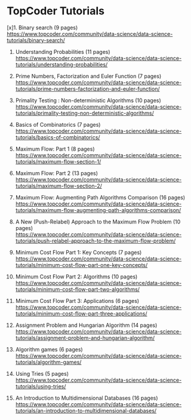 # TopCoder Tutorials

[x]1. Binary search (9 pages)
<br>https://www.topcoder.com/community/data-science/data-science-tutorials/binary-search/

1. Understanding Probabilities (11 pages)
<br>https://www.topcoder.com/community/data-science/data-science-tutorials/understanding-probabilities/

1. Prime Numbers, Factorization and Euler Function (7 pages)
<br>https://www.topcoder.com/community/data-science/data-science-tutorials/prime-numbers-factorization-and-euler-function/

1. Primality Testing : Non-deterministic Algorithms (10 pages)
<br>https://www.topcoder.com/community/data-science/data-science-tutorials/primality-testing-non-deterministic-algorithms/

1. Basics of Combinatorics (7 pages)
<br>https://www.topcoder.com/community/data-science/data-science-tutorials/basics-of-combinatorics/

1. Maximum Flow: Part 1 (8 pages)
<br>https://www.topcoder.com/community/data-science/data-science-tutorials/maximum-flow-section-1/
1. Maximum Flow: Part 2 (13 pages)
<br>https://www.topcoder.com/community/data-science/data-science-tutorials/maximum-flow-section-2/

1. Maximum Flow: Augmenting Path Algorithms Comparison (16 pages)
<br>https://www.topcoder.com/community/data-science/data-science-tutorials/maximum-flow-augmenting-path-algorithms-comparison/

1. A New (Push-Relabel) Approach to the Maximum Flow Problem (10 pages)
<br>https://www.topcoder.com/community/data-science/data-science-tutorials/push-relabel-approach-to-the-maximum-flow-problem/
 
1. Minimum Cost Flow Part 1: Key Concepts (7 pages)
<br>https://www.topcoder.com/community/data-science/data-science-tutorials/minimum-cost-flow-part-one-key-concepts/
1. Minimum Cost Flow Part 2: Algorithms (10 pages)
<br>https://www.topcoder.com/community/data-science/data-science-tutorials/minimum-cost-flow-part-two-algorithms/
1. Minimum Cost Flow Part 3: Applications (6 pages)
<br>https://www.topcoder.com/community/data-science/data-science-tutorials/minimum-cost-flow-part-three-applications/

1. Assignment Problem and Hungarian Algorithm (14 pages)
<br>https://www.topcoder.com/community/data-science/data-science-tutorials/assignment-problem-and-hungarian-algorithm/

1. Algorithm games (6 pages)
<br>https://www.topcoder.com/community/data-science/data-science-tutorials/algorithm-games/

1. Using Tries (5 pages)
<br>https://www.topcoder.com/community/data-science/data-science-tutorials/using-tries/

1. An Introduction to Multidimensional Databases (16 pages)
<br>https://www.topcoder.com/community/data-science/data-science-tutorials/an-introduction-to-multidimensional-databases/
